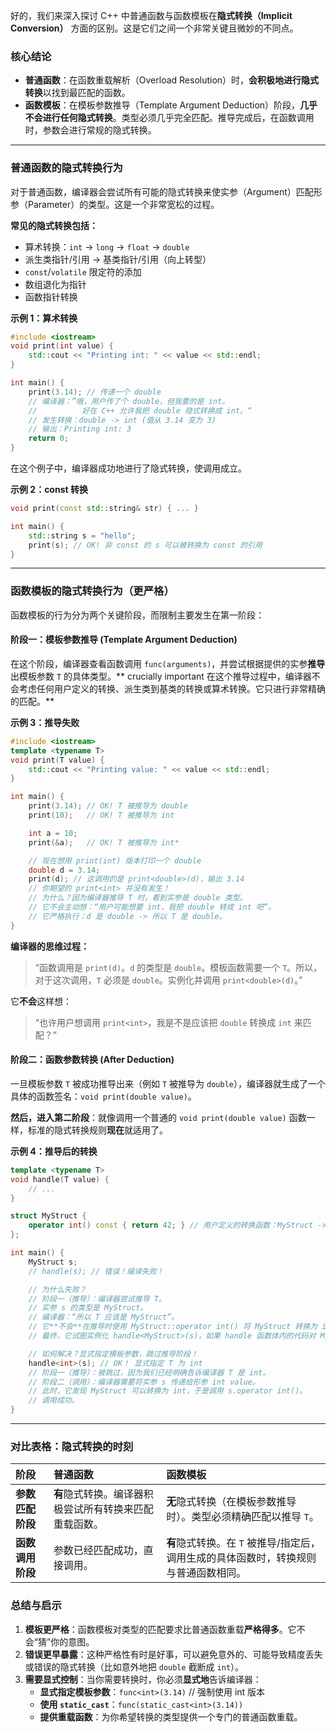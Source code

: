 好的，我们来深入探讨 C++ 中普通函数与函数模板在**隐式转换（Implicit Conversion）** 方面的区别。这是它们之间一个非常关键且微妙的不同点。

### 核心结论

*   **普通函数**：在函数重载解析（Overload Resolution）时，**会积极地进行隐式转换**以找到最匹配的函数。
*   **函数模板**：在模板参数推导（Template Argument Deduction）阶段，**几乎不会进行任何隐式转换**。类型必须几乎完全匹配。推导完成后，在函数调用时，参数会进行常规的隐式转换。

---

### 普通函数的隐式转换行为

对于普通函数，编译器会尝试所有可能的隐式转换来使实参（Argument）匹配形参（Parameter）的类型。这是一个非常宽松的过程。

**常见的隐式转换包括：**
*   算术转换：`int` -> `long` -> `float` -> `double`
*   派生类指针/引用 -> 基类指针/引用（向上转型）
*   `const`/`volatile` 限定符的添加
*   数组退化为指针
*   函数指针转换

**示例 1：算术转换**
```cpp
#include <iostream>
void print(int value) {
    std::cout << "Printing int: " << value << std::endl;
}

int main() {
    print(3.14); // 传递一个 double
    // 编译器：”哦，用户传了个 double，但我要的是 int。
    //          好在 C++ 允许我把 double 隐式转换成 int。“
    // 发生转换：double -> int (值从 3.14 变为 3)
    // 输出：Printing int: 3
    return 0;
}
```
在这个例子中，编译器成功地进行了隐式转换，使调用成立。

**示例 2：const 转换**
```cpp
void print(const std::string& str) { ... }

int main() {
    std::string s = "hello";
    print(s); // OK! 非 const 的 s 可以被转换为 const 的引用
}
```

---

### 函数模板的隐式转换行为（更严格）

函数模板的行为分为两个关键阶段，而限制主要发生在第一阶段：

#### 阶段一：模板参数推导 (Template Argument Deduction)

在这个阶段，编译器查看函数调用 `func(arguments)`，并尝试根据提供的实参**推导**出模板参数 `T` 的具体类型。** crucially important 在这个推导过程中，编译器不会考虑任何用户定义的转换、派生类到基类的转换或算术转换。它只进行非常精确的匹配。**

**示例 3：推导失败**
```cpp
#include <iostream>
template <typename T>
void print(T value) {
    std::cout << "Printing value: " << value << std::endl;
}

int main() {
    print(3.14); // OK! T 被推导为 double
    print(10);   // OK! T 被推导为 int

    int a = 10;
    print(&a);   // OK! T 被推导为 int*

    // 现在想用 print(int) 版本打印一个 double
    double d = 3.14;
    print(d); // 这调用的是 print<double>(d)，输出 3.14
    // 你期望的 print<int> 并没有发生！
    // 为什么？因为编译器推导 T 时，看到实参是 double 类型。
    // 它不会主动想：“用户可能想要 int，我把 double 转成 int 吧”。
    // 它严格执行：d 是 double -> 所以 T 是 double。
}
```
**编译器的思维过程：**
> “函数调用是 `print(d)`。`d` 的类型是 `double`。模板函数需要一个 `T`。所以，对于这次调用，`T` 必须是 `double`。实例化并调用 `print<double>(d)`。”

它**不会**这样想：
> “也许用户想调用 `print<int>`，我是不是应该把 `double` 转换成 `int` 来匹配？”

#### 阶段二：函数参数转换 (After Deduction)

一旦模板参数 `T` 被成功推导出来（例如 `T` 被推导为 `double`），编译器就生成了一个具体的函数签名：`void print(double value)`。

**然后，进入第二阶段**：就像调用一个普通的 `void print(double value)` 函数一样，标准的隐式转换规则**现在**就适用了。

**示例 4：推导后的转换**
```cpp
template <typename T>
void handle(T value) {
    // ... 
}

struct MyStruct {
    operator int() const { return 42; } // 用户定义的转换函数：MyStruct -> int
};

int main() {
    MyStruct s;
    // handle(s); // 错误！编译失败！

    // 为什么失败？
    // 阶段一（推导）：编译器尝试推导 T。
    // 实参 s 的类型是 MyStruct。
    // 编译器：“所以 T 应该是 MyStruct”。
    // 它**不会**在推导时使用 MyStruct::operator int() 将 MyStruct 转换为 int 来推导出 T = int。
    // 最终，它试图实例化 handle<MyStruct>(s)，如果 handle 函数体内的代码对 MyStruct 类型不合法（比如算术运算），则会编译错误。

    // 如何解决？显式指定模板参数，跳过推导阶段！
    handle<int>(s); // OK！ 显式指定 T 为 int
    // 阶段一（推导）：被跳过，因为我们已经明确告诉编译器 T 是 int。
    // 阶段二（调用）：编译器需要将实参 s 传递给形参 int value。
    // 此时，它发现 MyStruct 可以转换为 int，于是调用 s.operator int()。
    // 调用成功。
}
```

---

### 对比表格：隐式转换的时刻

| 阶段             | 普通函数                                               | 函数模板                                                     |
| :--------------- | :----------------------------------------------------- | :----------------------------------------------------------- |
| **参数匹配阶段** | **有**隐式转换。编译器积极尝试所有转换来匹配重载函数。 | **无**隐式转换（在模板参数推导时）。类型必须精确匹配以推导 `T`。 |
| **函数调用阶段** | 参数已经匹配成功，直接调用。                           | **有**隐式转换。在 `T` 被推导/指定后，调用生成的具体函数时，转换规则与普通函数相同。 |

### 总结与启示

1.  **模板更严格**：函数模板对类型的匹配要求比普通函数重载**严格得多**。它不会“猜”你的意图。
2.  **错误更早暴露**：这种严格性有时是好事，可以避免意外的、可能导致精度丢失或错误的隐式转换（比如意外地把 `double` 截断成 `int`）。
3.  **需要显式控制**：当你需要转换时，你必须**显式地**告诉编译器：
    *   **显式指定模板参数**：`func<int>(3.14)` // 强制使用 int 版本
    *   **使用 `static_cast`**：`func(static_cast<int>(3.14))`
    *   **提供重载函数**：为你希望转换的类型提供一个专门的普通函数重载。